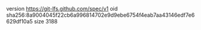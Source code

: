 version https://git-lfs.github.com/spec/v1
oid sha256:8a9004045f22cb6a996814702e9d9ebe6754f4eab7aa43146edf7e6629df10a5
size 3188
